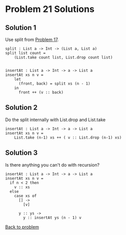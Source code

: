 # Problem 21 Solutions
## Solution 1
Use split from [Problem 17](problem_17_solutions.md).

```
split : List a -> Int -> (List a, List a)
split list count =
    (List.take count list, List.drop count list)
    
    
insertAt : List a -> Int -> a -> List a
insertAt xs n v =
    let 
      (front, back) = split xs (n - 1)
    in
      front ++ (v :: back)
```      
      
## Solution 2
Do the split internally with List.drop and List.take
```
insertAt : List a -> Int -> a -> List a
insertAt xs n v =
    List.take (n-1) xs ++ ( v :: List.drop (n-1) xs)
```

## Solution 3
Is there anything you can't do with recursion?

```
insertAt : List a -> Int -> a -> List a
insertAt xs n v =
  if n < 2 then
    v :: xs
  else 
    case xs of
      [] -> 
        [v]
    
      y :: ys ->
        y :: insertAt ys (n - 1) v
```        
[Back to problem](problem_21.md)
